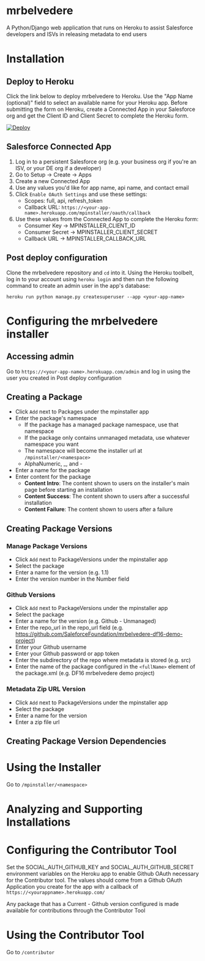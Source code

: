# mrbelvedere

A Python/Django web application that runs on Heroku to assist Salesforce developers and ISVs in releasing metadata to end users

# Installation

## Deploy to Heroku

Click the link below to deploy mrbelvedere to Heroku.  Use the "App Name (optional)" field to select an available name for your Heroku app.  Before submitting the form on Heroku, create a Connected App in your Salesforce org and get the Client ID and Client Secret to complete the Heroku form.

[![Deploy](https://www.herokucdn.com/deploy/button.svg)](https://heroku.com/deploy)

## Salesforce Connected App

1. Log in to a persistent Salesforce org (e.g. your business org if you're an ISV, or your DE org if a developer)
2. Go to Setup -> Create -> Apps
3. Create a new Connected App
4. Use any values you'd like for app name, api name, and contact email
5. Click `Enable OAuth Settings` and use these settings:
    * Scopes: full, api, refresh_token
    * Callback URL: `https://<your-app-name>.herokuapp.com/mpinstaller/oauth/callback`
6. Use these values from the Connected App to complete the Heroku form:
    * Consumer Key -> MPINSTALLER_CLIENT_ID
    * Consumer Secret -> MPINSTALLER_CLIENT_SECRET
    * Callback URL -> MPINSTALLER_CALLBACK_URL

## Post deploy configuration

Clone the mrbelvedere repository and `cd` into it. Using the Heroku toolbelt, log in to your account using `heroku login` and then run the following command to create an admin user in the app's database:

    heroku run python manage.py createsuperuser --app <your-app-name>

# Configuring the mrbelvedere installer

## Accessing admin

Go to `https://<your-app-name>.herokuapp.com/admin` and log in using the user you created in Post deploy configuration

## Creating a Package

* Click `Add` next to Packages under the mpinstaller app
* Enter the package's namespace
    * If the package has a managed package namespace, use that namespace
    * If the package only contains unmanaged metadata, use whatever namespace you want
    * The namespace will become the installer url at `/mpinstaller/<namespace>`
    * AlphaNumeric, _, and -
* Enter a name for the package
* Enter content for the package
    * **Content Intro**: The content shown to users on the installer's main page before starting an installation
    * **Content Success**: The content shown to users after a successful installation
    * **Content Failure**: The content shown to users after a failure

## Creating Package Versions

### Manage Package Versions

* Click `Add` next to PackageVersions under the mpinstaller app
* Select the package
* Enter a name for the version (e.g. 1.1)
* Enter the version number in the Number field

### Github Versions

* Click `Add` next to PackageVersions under the mpinstaller app
* Select the package
* Enter a name for the version (e.g. Github - Unmanaged)
* Enter the repo_url in the repo_url field (e.g. https://github.com/SaleforceFoundation/mrbelvedere-df16-demo-project)
* Enter your Github username
* Enter your Github password or app token
* Enter the subdirectory of the repo where metadata is stored (e.g. src)
* Enter the name of the package configured in the `<fullName>` element of the package.xml (e.g. DF16 mrbelvedere demo project)

### Metadata Zip URL Version

* Click `Add` next to PackageVersions under the mpinstaller app
* Select the package
* Enter a name for the version
* Enter a zip file url

## Creating Package Version Dependencies

# Using the Installer

Go to `/mpinstaller/<namespace>`

# Analyzing and Supporting Installations

# Configuring the Contributor Tool

Set the SOCIAL_AUTH_GITHUB_KEY and SOCIAL_AUTH_GITHUB_SECRET environment variables on the Heroku app to enable Github OAuth necessary for the Contributor tool.  The values should come from a Github OAuth Application you create for the app with a callback of `https://<yourappname>.herokuapp.com/`

Any package that has a Current - Github version configured is made available for contributions through the Contributor Tool

# Using the Contributor Tool

Go to `/contributor`
